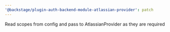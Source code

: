 ```yaml
---
'@backstage/plugin-auth-backend-module-atlassian-provider': patch
---
```


Read scopes from config and pass to AtlassianProvider as they are required
